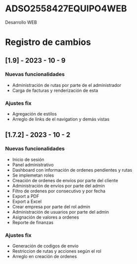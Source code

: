 # ADSO2558427EQUIPO4WEB
Desarrollo WEB

# Registro de cambios

## [1.9] - 2023 - 10 - 9

### **Nuevas funcionalidades** 

 - Administración de rutas por parte de el administrador 
 - Carga de facturas y renderización de esta
   
### **Ajustes fix**

- Agregación de estilos 
- Arreglo de links de el navigation y demás vistas

## [1.7.2] - 2023 - 10 - 2

### **Nuevas funcionalidades** 

- Inicio de sesión
- Panel administrativo
- Dashboard con información de ordenes pendientes y rutas
- Se implemetan roles
- Creación de ordenes de envíos por parte del cliente
- Administración de envíos por parte del admin 
- Filtro de ordenes por consecutivo y por fecha
- Export a PDF
- Export a Excel
- Crear empresa por parte del rol admin
- Administración de usuarios por parte del admin
- Asignación de valores a ordenes
- Reporte de finanzas 

### **Ajustes fix**

- Generación de codigos de envio 
- Restriccion de rutas y acciones según el rol
- Arreglo en creación de ordenes



